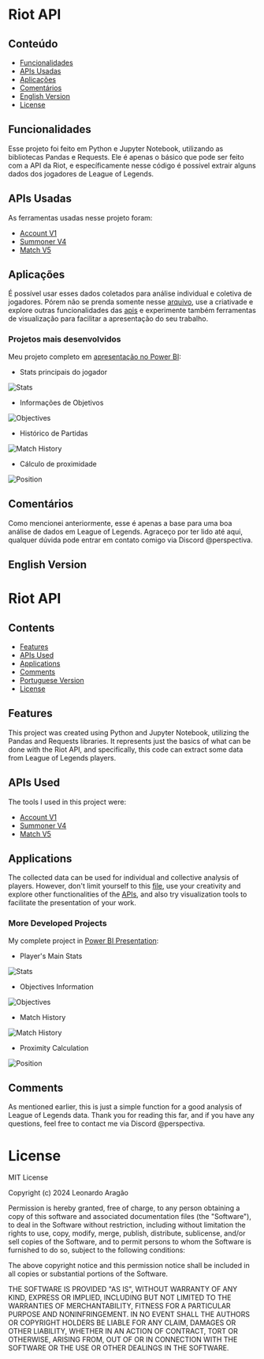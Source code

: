 # Riot API
## Conteúdo
- [Funcionalidades](#funcionalidades)
- [APIs Usadas](#apis-usadas)
- [Aplicações](#aplicações)
- [Comentários](#comentários)
- [English Version](#english-version)
- [License](#license)

## Funcionalidades
Esse projeto foi feito em Python e Jupyter Notebook, utilizando as bibliotecas Pandas e Requests. Ele é apenas o básico que pode ser feito com a API da Riot, e específicamente nesse código é possível extrair alguns dados dos jogadores de League of Legends.
 
## APIs Usadas
As ferramentas usadas nesse projeto foram:
- [Account V1](https://developer.riotgames.com/apis#account-v1)
- [Summoner V4](https://developer.riotgames.com/apis#summoner-v4)
- [Match V5](https://developer.riotgames.com/apis#match-v5)

## Aplicações
É possível usar esses dados coletados para análise individual e coletiva de jogadores. Pórem não se prenda somente nesse [arquivo](main_file/riot_api.ipynb), use a criativade e explore outras funcionalidades das [apis](https://developer.riotgames.com/apis) e experimente também ferramentas de visualização para facilitar a apresentação do seu trabalho.
### Projetos mais desenvolvidos
Meu projeto completo em [apresentação no Power BI]():
- Stats principais do jogador

![Stats](player_stats.png)

- Informações de Objetivos
  
![Objectives](player_objectives.png)

- Histórico de Partidas
  
![Match History](player_history.png)

- Cálculo de proximidade
  
![Position](player_position.png)

## Comentários
Como mencionei anteriormente, esse é apenas a base para uma boa análise de dados em League of Legends. Agraceço por ter lido até aqui, qualquer dúvida pode entrar em contato comigo via Discord @perspectiva.

## English Version
# Riot API
## Contents
- [Features](#features)
- [APIs Used](#apis-used)
- [Applications](#applications)
- [Comments](#comments)
- [Portuguese Version](#conteúdo)
- [License](#license)

## Features
This project was created using Python and Jupyter Notebook, utilizing the Pandas and Requests libraries. It represents just the basics of what can be done with the Riot API, and specifically, this code can extract some data from League of Legends players.

## APIs Used
The tools I used in this project were:
- [Account V1](https://developer.riotgames.com/apis#account-v1)
- [Summoner V4](https://developer.riotgames.com/apis#summoner-v4)
- [Match V5](https://developer.riotgames.com/apis#match-v5)

## Applications
The collected data can be used for individual and collective analysis of players. However, don't limit yourself to this [file](main_file/riot_api.ipynb), use your creativity and explore other functionalities of the [APIs](https://developer.riotgames.com/apis), and also try visualization tools to facilitate the presentation of your work.
### More Developed Projects
My complete project in [Power BI Presentation]():
- Player's Main Stats
  
![Stats](player_stats.png)

- Objectives Information
  
![Objectives](player_objectives.png)

- Match History
  
![Match History](player_history.png)

- Proximity Calculation
  
![Position](player_position.png)

## Comments
As mentioned earlier, this is just a simple function for a good analysis of League of Legends data. Thank you for reading this far, and if you have any questions, feel free to contact me via Discord @perspectiva.

# License

MIT License

Copyright (c) 2024 Leonardo Aragão

Permission is hereby granted, free of charge, to any person obtaining a copy
of this software and associated documentation files (the "Software"), to deal
in the Software without restriction, including without limitation the rights
to use, copy, modify, merge, publish, distribute, sublicense, and/or sell
copies of the Software, and to permit persons to whom the Software is
furnished to do so, subject to the following conditions:

The above copyright notice and this permission notice shall be included in all
copies or substantial portions of the Software.

THE SOFTWARE IS PROVIDED "AS IS", WITHOUT WARRANTY OF ANY KIND, EXPRESS OR
IMPLIED, INCLUDING BUT NOT LIMITED TO THE WARRANTIES OF MERCHANTABILITY,
FITNESS FOR A PARTICULAR PURPOSE AND NONINFRINGEMENT. IN NO EVENT SHALL THE
AUTHORS OR COPYRIGHT HOLDERS BE LIABLE FOR ANY CLAIM, DAMAGES OR OTHER
LIABILITY, WHETHER IN AN ACTION OF CONTRACT, TORT OR OTHERWISE, ARISING FROM,
OUT OF OR IN CONNECTION WITH THE SOFTWARE OR THE USE OR OTHER DEALINGS IN THE
SOFTWARE.
